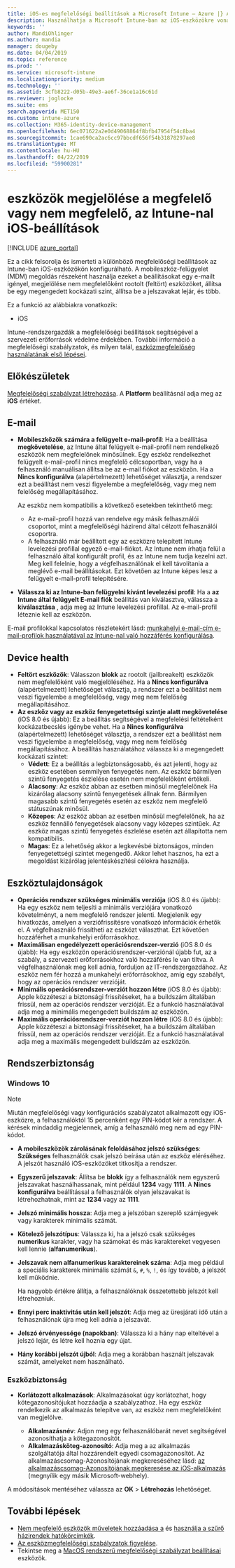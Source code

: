 ```yaml
---
title: iOS-es megfelelőségi beállítások a Microsoft Intune – Azure |} A Microsoft Docs
description: Használhatja a Microsoft Intune-ban az iOS-eszközökre vonatkozó megfelelőségi beállításakor minden beállítások listájának megtekintéséhez. Szükséges egy e-mailt, ellenőrizze a függetlenített vagy feltört eszközökön, a minimális és maximális operációsrendszer-verzió beállítása, jelszókorlátozásoknak bármely, beleértve a jelszó hosszának és az eszköz inaktivitási, korlátozhatja az alkalmazások és más.
keywords: ''
author: MandiOhlinger
ms.author: mandia
manager: dougeby
ms.date: 04/04/2019
ms.topic: reference
ms.prod: ''
ms.service: microsoft-intune
ms.localizationpriority: medium
ms.technology: ''
ms.assetid: 3cfb8222-d05b-49e3-ae6f-36ce1a16c61d
ms.reviewer: joglocke
ms.suite: ems
search.appverid: MET150
ms.custom: intune-azure
ms.collection: M365-identity-device-management
ms.openlocfilehash: 6ec071622a2e0d49068864f8bfb47954f54c8ba4
ms.sourcegitcommit: 1cae690ca2ac6cc97bbcdf656f54b31878297ae8
ms.translationtype: MT
ms.contentlocale: hu-HU
ms.lasthandoff: 04/22/2019
ms.locfileid: "59900281"
---
```

# <a name="ios-settings-to-mark-devices-as-compliant-or-not-compliant-using-intune"></a>eszközök megjelölése a megfelelő vagy nem megfelelő, az Intune-nal iOS-beállítások

[!INCLUDE [azure_portal](./includes/azure_portal.md)]

Ez a cikk felsorolja és ismerteti a különböző megfelelőségi beállítások az Intune-ban iOS-eszközökön konfigurálható. A mobileszköz-felügyelet (MDM) megoldás részeként használja ezeket a beállításokat egy e-mailt igényel, megjelölése nem megfelelőként rootolt (feltört) eszközöket, állítsa be egy megengedett kockázati szint, állítsa be a jelszavakat lejár, és több.

Ez a funkció az alábbiakra vonatkozik:

- iOS

Intune-rendszergazdák a megfelelőségi beállítások segítségével a szervezeti erőforrások védelme érdekében. További információ a megfelelőségi szabályzatok, és milyen talál, [eszközmegfelelőség használatának első lépései](device-compliance-get-started.md).

## <a name="before-you-begin"></a>Előkészületek

[Megfelelőségi szabályzat létrehozása](create-compliance-policy.md#create-the-policy). A **Platform** beállításnál adja meg az **iOS** értéket.

## <a name="email"></a>E-mail

- **Mobileszközök számára a felügyelt e-mail-profil**: Ha a beállítása **megkövetelése**, az Intune által felügyelt e-mail-profil nem rendelkező eszközök nem megfelelőnek minősülnek. Egy eszköz rendelkezhet felügyelt e-mail-profil nincs megfelelő célcsoportban, vagy ha a felhasználó manuálisan állítsa be az e-mail fiókot az eszközön. Ha a **Nincs konfigurálva** (alapértelmezett) lehetőséget választja, a rendszer ezt a beállítást nem veszi figyelembe a megfelelőség, vagy meg nem felelőség megállapításához.

  Az eszköz nem kompatibilis a következő esetekben tekinthető meg:

  - Az e-mail-profil hozzá van rendelve egy másik felhasználói csoportot, mint a megfelelőségi házirend által célzott felhasználói csoportra.
  - A felhasználó már beállított egy az eszközre telepített Intune levelezési profillal egyező e-mail-fiókot. Az Intune nem írhatja felül a felhasználó által konfigurált profil, és az Intune nem tudja kezelni azt. Meg kell felelnie, hogy a végfelhasználónak el kell távolítania a meglévő e-mail beállításokat. Ezt követően az Intune képes lesz a felügyelt e-mail-profil telepítésére.

- **Válassza ki az Intune-ban felügyelni kívánt levelezési profil**: Ha a **az Intune által felügyelt E-mail fiók** beállítás van kiválasztva, válassza a **kiválasztása** , adja meg az Intune levelezési profillal. Az e-mail-profil léteznie kell az eszközön.

E-mail profilokkal kapcsolatos részletekért lásd: [munkahelyi e-mail-cím e-mail-profilok használatával az Intune-nal való hozzáférés konfigurálása](email-settings-configure.md).

## <a name="device-health"></a>Device health

- **Feltört eszközök**: Válasszon **blokk** az rootolt (jailbreakelt) eszközök nem megfelelőként való megjelöléséhez. Ha a **Nincs konfigurálva** (alapértelmezett) lehetőséget választja, a rendszer ezt a beállítást nem veszi figyelembe a megfelelőség, vagy meg nem felelőség megállapításához.
- **Az eszköz vagy az eszköz fenyegetettségi szintje alatt megkövetelése** (iOS 8.0 és újabb): Ez a beállítás segítségével a megfelelési feltételként kockázatbecslés igénybe vehet. Ha a **Nincs konfigurálva** (alapértelmezett) lehetőséget választja, a rendszer ezt a beállítást nem veszi figyelembe a megfelelőség, vagy meg nem felelőség megállapításához. A beállítás használatához válassza ki a megengedett kockázati szintet:
  - **Védett**: Ez a beállítás a legbiztonságosabb, és azt jelenti, hogy az eszköz esetében semmilyen fenyegetés nem. Az eszköz bármilyen szintű fenyegetés észlelése esetén nem megfelelőként értékeli.
  - **Alacsony**: Az eszköz abban az esetben minősül megfelelőnek Ha kizárólag alacsony szintű fenyegetések állnak fenn. Bármilyen magasabb szintű fenyegetés esetén az eszköz nem megfelelő státuszúnak minősül.
  - **Közepes**: Az eszköz abban az esetben minősül megfelelőnek, ha az eszköz fennálló fenyegetések alacsony vagy közepes szintűek. Az eszköz magas szintű fenyegetés észlelése esetén azt állapította nem kompatibilis.
  - **Magas**: Ez a lehetőség akkor a legkevésbé biztonságos, minden fenyegetettségi szintet megengedő. Akkor lehet hasznos, ha ezt a megoldást kizárólag jelentéskészítési célokra használja.

## <a name="device-properties"></a>Eszköztulajdonságok

- **Operációs rendszer szükséges minimális verziója** (iOS 8.0 és újabb): Ha egy eszköz nem teljesíti a minimális verziójára vonatkozó követelményt, a nem megfelelő rendszer jelenti. Megjelenik egy hivatkozás, amelyen a verziófrissítésre vonatkozó információk érhetők el. A végfelhasználó frissítheti az eszközt választhat. Ezt követően hozzáférhet a munkahelyi erőforrásokhoz.
- **Maximálisan engedélyezett operációsrendszer-verzió** (iOS 8.0 és újabb): Ha egy eszközön operációsrendszer-verziónál újabb fut, az a szabály, a szervezeti erőforrásokhoz való hozzáférés le van tiltva. A végfelhasználónak meg kell adnia, forduljon az IT-rendszergazdához. Az eszköz nem fér hozzá a munkahelyi erőforrásokhoz, amíg egy szabályt, hogy az operációs rendszer verzióját.
- **Minimális operációsrendszer-verziót hozzon létre** (iOS 8.0 és újabb): Apple közzéteszi a biztonsági frissítéseket, ha a buildszám általában frissül, nem az operációs rendszer verzióját. Ez a funkció használatával adja meg a minimális megengedett buildszám az eszközön.
- **Maximális operációsrendszer-verziót hozzon létre** (iOS 8.0 és újabb): Apple közzéteszi a biztonsági frissítéseket, ha a buildszám általában frissül, nem az operációs rendszer verzióját. Ez a funkció használatával adja meg a maximális megengedett buildszám az eszközön.

## <a name="system-security"></a>Rendszerbiztonság

### <a name="password"></a>Windows 10

> [!NOTE]
> Miután megfelelőségi vagy konfigurációs szabályzatot alkalmazott egy iOS-eszközre, a felhasználóktól 15 percenként egy PIN-kódot kér a rendszer. A kérések mindaddig megjelennek, amíg a felhasználó meg nem ad egy PIN-kódot.

- **A mobileszközök zárolásának feloldásához jelszó szükséges**: **Szükséges** felhasználók csak jelszó beírása után az eszköz eléréséhez. A jelszót használó iOS-eszközöket titkosítja a rendszer.
- **Egyszerű jelszavak**: Állítsa be **blokk** így a felhasználók nem egyszerű jelszavakat használhassanak, mint például **1234** vagy **1111**. A **Nincs konfigurálva** beállítással a felhasználók olyan jelszavakat is létrehozhatnak, mint az **1234** vagy az **1111**.
- **Jelszó minimális hossza**: Adja meg a jelszóban szereplő számjegyek vagy karakterek minimális számát.
- **Kötelező jelszótípus**: Válassza ki, ha a jelszó csak szükséges **numerikus** karakter, vagy ha számokat és más karaktereket vegyesen kell lennie (**alfanumerikus**).
- **Jelszavak nem alfanumerikus karaktereinek száma**: Adja meg például a speciális karakterek minimális számát `&`, `#`, `%`, `!`, és így tovább, a jelszót kell működnie.

    Ha nagyobb értékre állítja, a felhasználóknak összetettebb jelszót kell létrehozniuk.

- **Ennyi perc inaktivitás után kell jelszót**: Adja meg az üresjárati idő után a felhasználónak újra meg kell adnia a jelszavát.
- **Jelszó érvényessége (napokban)**: Válassza ki a hány nap elteltével a jelszó lejár, és létre kell hoznia egy újat.
- **Hány korábbi jelszót újból**: Adja meg a korábban használt jelszavak számát, amelyeket nem használható.

### <a name="device-security"></a>Eszközbiztonság

- **Korlátozott alkalmazások**: Alkalmazásokat úgy korlátozhat, hogy kötegazonosítójukat hozzáadja a szabályzathoz. Ha egy eszköz rendelkezik az alkalmazás telepítve van, az eszköz nem megfelelőként van megjelölve.

  - **Alkalmazásnév**: Adjon meg egy felhasználóbarát nevet segítségével azonosíthatja a kötegazonosítót.
  - **Alkalmazásköteg-azonosító**: Adja meg a az alkalmazás szolgáltatója által hozzárendelt egyedi csomagazonosítót. Az alkalmazáscsomag-Azonosítójának megkereséséhez lásd: [az alkalmazáscsomag-Azonosítójának megkeresése az iOS-alkalmazás](https://support.microsoft.com/help/4294074/how-to-find-the-bundle-id-for-an-ios-app) (megnyílik egy másik Microsoft-webhely).  

A módosítások mentéséhez válassza az **OK** > **Létrehozás** lehetőséget.

## <a name="next-steps"></a>További lépések

- [Nem megfelelő eszközök műveletek hozzáadása a](actions-for-noncompliance.md) és [használja a szűrő házirendek hatókörcímkék](scope-tags.md).
- [Az eszközmegfelelőségi szabályzatok figyelése](compliance-policy-monitor.md).
- Tekintse meg a [MacOS rendszerű megfelelőségi szabályzat beállításai](compliance-policy-create-mac-os.md) eszközök.
